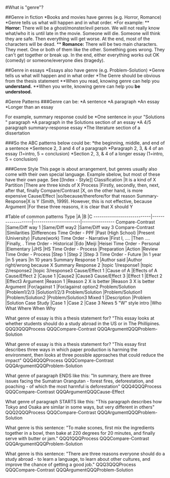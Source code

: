 #What is "genre"?

##Genre in fiction
*Books and movies have genres (e.g. Horror, Romance)
*Genre tells us what will happen and in what order. 
*For example:
** __Horror:__ There will be a ghost/monster/evil person. We will not really know what/who it is until late in the movie. Someone will die. Someone will think they are safe. Then everything will get worse. At the end, most of the characters will be dead.
** __Romance:__ There will be two main characters. They meet. One or both of them like the other. Something goes wrong. They can't get together or break up. In the end, either everything works out OK (comedy) or someone/everyone dies (tragedy).

##Genre in essays
*Essays also have genre (e.g. Problem-Solution)
*Genre tells us what will happen and in what order
*The Genre should be obvious from the thesis statement
**When you read, knowing genre can help you __understand.__
**When you write, knowing genre can help you __be understood.__


#Genre Patterns
###Genre can be:
*A sentence
*A paragraph
*An essay
*Longer than an essay

For example, summary response could be 
*One sentence in your "Solutions " paragraph
*A paragraph in the Solutions section of an essay
*A 4/5 paragraph summary-response essay
*The literature section of a dissertation

###So the ABC patterns below could be:
*the beginning, middle, and end of a sentence
*Sentence 2, 3 and 4 of a paragraph
*Paragraph 2, 3, & 4 of an essay (1=intro, 5 = conclusion)
*Section 2, 3, & 4 of a longer essay (1=intro, 5 = conclusion)


###Genre Style
This page is about arrangement, but genres usually also come with their own special language. Example sbelow, but most of these have their own page. See [[Index - Style]]
Classification 	|It is a kind of X
Partition	 	|There are three kinds of X
Process		 	|Firstly, secondly, then, next, after that, finally
Compare/Contrast |X, on the other hand, is more expensive
Cause/Effect  	|so/because/therefore/for that reason
Summary-Response|X is Y (Smith, 1999). However, this is not effective, because
Argument		|For these three reasons, it is clear that X should Y

#Table of common patterns
Type						|A	   				|B 						|C
----------------------------|-------------------|-----------------------|----------------
Compare-Contrast			|Same/Diff way 1	|Same/Diff way2 		|Same/Diff way 3
Compare-Contrast			|Similarities 		|Differences
Time Order - PPF	  		|Past (High School) |Present (University) 	|Future(work)
Time Order - Narrative  	|First I, .... 		|Then .... 				|Finally, .
Time Order - Historical		|Edo 				|Meiji  				|Heisei
Time Order - Personal 		|Elementary 		|JHS 					|HS
Time Order - Process		|Preparation		|Action					|Review
Time Order - Process		|Step 1				|Step 2					|Step 3
Time Order - Future 		|In 1 year			|in 5 years				|In 10 years
Summary Response 1			|Author said		|Author right/wrong because X
Summary Response 2			|topic 1/response1	|topic 2/response2 		|topic 3/response3
Cause/Effect 1				|Cause of A			|Effects of A
Cause/Effect 2				|Cause 1			|Cause2					|Cause3
Cause/Effect 3				|Effect 1			|Effect 2				|Effect3
Argument					|Reason 1  			|Reason 2 X is better	|Reason 3 X is better
Argument					|For/against 1 		|For/against option2
Problem/Solution			|Problem1/2/3		|Solution1/2/3
Problem/Solution			|Problem/Solution1 	|Problem/Solution2 		|Problem/Solution3
Mixed 1						|Description		|Problem				|Solution
Case Study					|Case 1				|Case 2					|Case 3
News 5 "W" style intro		|Who What Where When Why


What genre of essay is this a thesis statement for? "This essay looks at whether students should do a study abroad in the US or in The Phillipines. QQQ3QQQProcess QQQCompare-Contrast QQQArgumentQQQProblem-Solution

What genre of essay is this a thesis statement for? "This essay first describes three ways in which paper production is harming the environment, then looks at three possible approaches that could reduce the impact" QQQ4QQQProcess QQQCompare-Contrast QQQArgumentQQQProblem-Solution

What genre of paragraph ENDS like this: "In summary, there are three issues facing the Sumatran Orangutan - forest fires, deforestation, and poaching - of which the most harmful is deforestation" QQQ4QQQProcess QQQCompare-Contrast QQQArgumentQQQCause-Effect

What genre of paragraph STARTS like this: "This paragraph describes how Tokyo and Osaka are similar in some ways, but very different in others" QQQ2QQQProcess QQQCompare-Contrast QQQArgumentQQQProblem-Solution

What genre is this sentence: "To make scones, first mix the ingredients together in a bowl, then bake at 220 degrees for 20 minutes, and finally serve with butter or jam." QQQ1QQQProcess QQQCompare-Contrast QQQArgumentQQQProblem-Solution

What genre is this sentence: "There are three reasons everyone should do a study abroad - to learn a language, to learn about other cultures, and improve the chance of getting a good job." QQQ3QQQProcess QQQCompare-Contrast QQQArgumentQQQProblem-Solution
